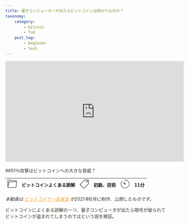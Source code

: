 ```yaml
---
title: 量子コンピューターが出たらビットコインは終わりなのか？
taxonomy:
    category:
        - bitcoin
        - fud
    post_tag:
        - beginner
        - tech
---
```


<style>
img[alt*="Category"], 
img[alt*="Tag"], 
img[alt*="Time"] {
    width:30px;
    height:30px;
    object-fit: cover;
}
p {
    color: #3d362d;
}
a {
    color: #ff9f1c;
}
a:hover {
    color: #2ec4b6;
}
</style>

<iframe width="560" height="315" src="https://www.youtube.com/embed/2L9CCVp5z7w" title="YouTube video player" frameborder="0" allow="accelerometer; autoplay; clipboard-write; encrypted-media; gyroscope; picture-in-picture" allowfullscreen></iframe>

##51％攻撃はビットコインへの大きな脅威？

|  ![Category](/_images/category.png)  |  ビットコインよくある誤解  |  ![Tag](/_images/tag.png)  |  初級、技術  | ![Time](/_images/timer.png)  |  11分  |
| ---- | ---- | ---- | ---- | ---- | ---- |

*本動画は [ビットコイナー反省会](https://www.youtube.com/channel/UCRP9Ij6gL9IViB7MS3Ez9aw) が2021年6月に制作、公開したものです。*

ビットコインによくある誤解の一つ、量子コンピュータが出たら暗号が破られてビットコインが盗まれてしまうのではという説を検証。
